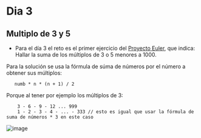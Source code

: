 # Dia 3

## Multiplo de 3 y 5

* Para el día 3 el reto es el primer ejercicio del [Proyecto Euler](https://projecteuler.net/), que indica:
Hallar la suma de los múltiplos de 3 o 5 menores a 1000.

Para la solución se usa la fórmula de súma de números por el número a obtener sus múltiplos:
```
   numb * n * (n + 1) / 2
```

Porque al tener por ejemplo los múltiplos de 3: 
```$xslt
    3 - 6 - 9 - 12 ... 999 
    1 - 2 - 3 - 4 - ... - 333 // esto es igual que usar la fórmula de suma de números * 3 en este caso
```
![image](https://user-images.githubusercontent.com/32286691/72687693-5b858980-3af8-11ea-9833-d8ebf7ba502a.png)
